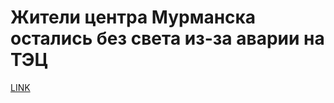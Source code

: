 # Жители центра Мурманска остались без света из-за аварии на ТЭЦ



[LINK](https://varlamov.ru/2061146.html)